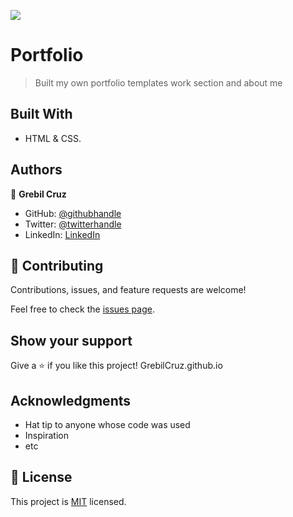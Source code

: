 
![](https://img.shields.io/badge/Microverse-blueviolet)

# Portfolio

> Built my own portfolio templates work section and about me


## Built With

- HTML & CSS.


## Authors

👤 **Grebil Cruz**

- GitHub: [@githubhandle](https://github.com/githubhandle)
- Twitter: [@twitterhandle](https://twitter.com/twitterhandle)
- LinkedIn: [LinkedIn](https://linkedin.com/in/linkedinhandle)



## 🤝 Contributing

Contributions, issues, and feature requests are welcome!

Feel free to check the [issues page](../../issues/).

## Show your support

Give a ⭐️ if you like this project!
GrebilCruz.github.io
## Acknowledgments

- Hat tip to anyone whose code was used
- Inspiration
- etc

## 📝 License

This project is [MIT](./MIT.md) licensed.
